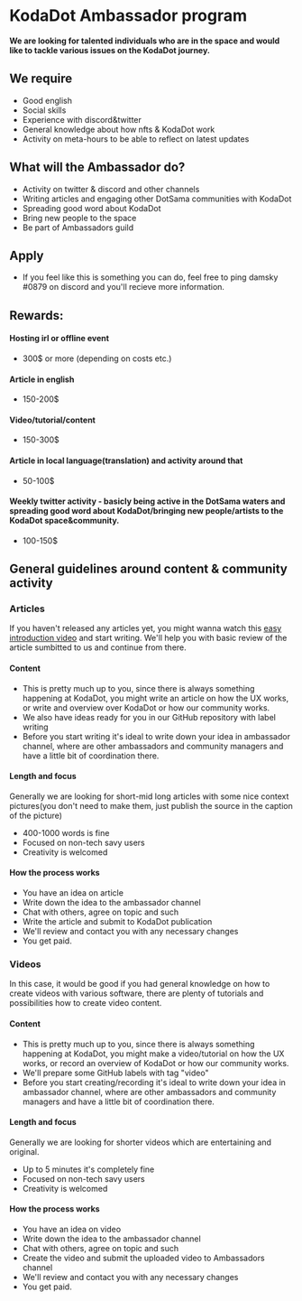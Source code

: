 # KodaDot Ambassador program

**We are looking for talented individuals who are in the space and would like to tackle various issues on the KodaDot journey.**


## We require
- Good english
- Social skills 
- Experience with discord&twitter
- General knowledge about how nfts & KodaDot work
- Activity on meta-hours to be able to reflect on latest updates



## What will the Ambassador do?
- Activity on twitter & discord and other channels
- Writing articles and engaging other DotSama communities with KodaDot
- Spreading good word about KodaDot
- Bring new people to the space 
- Be part of Ambassadors guild

## Apply
- If you feel like this is something you can do, feel free to ping  damsky #0879 on discord and you'll recieve more information.

## Rewards:

#### Hosting irl or offline event

- 300$ or more (depending on costs etc.)

#### Article in english

- 150-200$

#### Video/tutorial/content 

- 150-300$

#### Article in local language(translation) and activity around that 

- 50-100$

#### Weekly twitter activity - basicly being active in the DotSama waters and spreading good word about KodaDot/bringing new people/artists to the KodaDot space&community.

- 100-150$


## General guidelines around content & community activity


### Articles

If you haven't released any articles yet, you might wanna watch this [easy introduction video](https://youtu.be/gUui94Xd85s) and start writing. We'll help you with basic review of the article sumbitted to us and continue from there.

#### Content
- This is pretty much up to you, since there is always something happening at KodaDot, you might write an article on how the UX works, or write and overview over KodaDot or how our community works.
- We also have ideas ready for you in our GitHub repository with label writing
- Before you start writing it's ideal to write down your idea in ambassador channel, where are other ambassadors and community managers and have a little bit of coordination there.


#### Length and focus
Generally we are looking for short-mid long articles with some nice context pictures(you don't need to make them, just publish the source in the caption of the picture)

- 400-1000 words is fine
- Focused on non-tech savy users
- Creativity is welcomed

#### How the process works

- You have an idea on article
- Write down the idea to the ambassador channel
- Chat with others, agree on topic and such
- Write the article and submit to KodaDot publication
- We'll review and contact you with any necessary changes
- You get paid.

### Videos

In this case, it would be good if you had general knowledge on how to create videos with various software, there are plenty of tutorials and possibilities how to create video content.

#### Content
- This is pretty much up to you, since there is always something happening at KodaDot, you might make a video/tutorial on how the UX works, or record an overview of KodaDot or how our community works.
- We'll prepare some GitHub labels with tag "video"
- Before you start creating/recording it's ideal to write down your idea in ambassador channel, where are other ambassadors and community managers and have a little bit of coordination there.


#### Length and focus
Generally we are looking for shorter videos which are entertaining and original.

- Up to 5 minutes it's completely fine
- Focused on non-tech savy users
- Creativity is welcomed

#### How the process works

- You have an idea on video
- Write down the idea to the ambassador channel
- Chat with others, agree on topic and such
- Create the video and submit the uploaded video to Ambassadors channel
- We'll review and contact you with any necessary changes
- You get paid.
